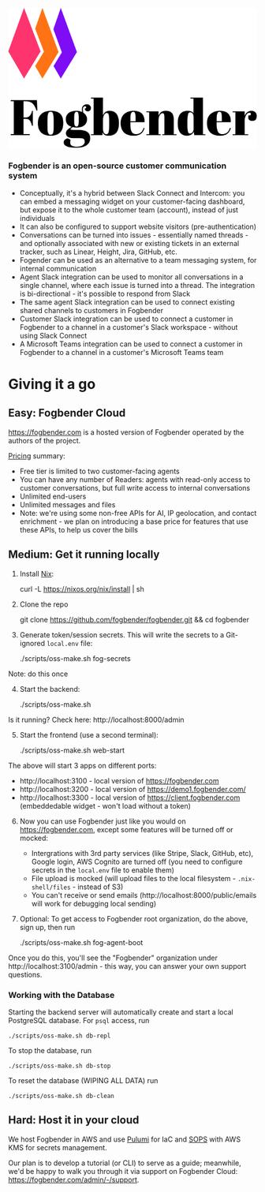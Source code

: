 ![Fogbender log](storefront/src/assets/logomark.svg)

### Fogbender is an open-source customer communication system

- Conceptually, it's a hybrid between Slack Connect and Intercom: you can embed a messaging widget on your customer-facing dashboard, but expose it to the whole customer team (account), instead of just individuals
- It can also be configured to support website visitors (pre-authentication)
- Conversations can be turned into issues - essentially named threads - and optionally associated with new or existing tickets in an external tracker, such as Linear, Height, Jira, GitHub, etc.
- Fogender can be used as an alternative to a team messaging system, for internal communication
- Agent Slack integration can be used to monitor all conversations in a single channel, where each issue is turned into a thread. The integration is bi-directional - it's possible to respond from Slack
- The same agent Slack integration can be used to connect existing shared channels to customers in Fogbender
- Customer Slack integration can be used to connect a customer in Fogbender to a channel in a customer's Slack workspace - without using Slack Connect
- A Microsoft Teams integration can be used to connect a customer in Fogbender to a channel in a customer's Microsoft Teams team

# Giving it a go

## Easy: Fogbender Cloud

https://fogbender.com is a hosted version of Fogbender operated by the authors of the project.

[Pricing](https://fogbender.com/pricing) summary:

- Free tier is limited to two customer-facing agents
- You can have any number of Readers: agents with read-only access to customer conversations, but full write access to internal conversations
- Unlimited end-users
- Unlimited messages and files
- Note: we're using some non-free APIs for AI, IP geolocation, and contact enrichment - we plan on introducing a base price for features that use these APIs, to help us cover the bills

## Medium: Get it running locally

1. Install [Nix](https://nixos.org/nix/download.html):

   curl -L https://nixos.org/nix/install | sh

2. Clone the repo

   git clone https://github.com/fogbender/fogbender.git && cd fogbender

3. Generate token/session secrets. This will write the secrets to a Git-ignored `local.env` file:

   ./scripts/oss-make.sh fog-secrets

Note: do this once

4. Start the backend:

   ./scripts/oss-make.sh

Is it running? Check here: http://localhost:8000/admin

5. Start the frontend (use a second terminal):

   ./scripts/oss-make.sh web-start

The above will start 3 apps on different ports:

- http://localhost:3100 - local version of https://fogbender.com
- http://localhost:3200 - local version of https://demo1.fogbender.com/
- http://localhost:3300 - local version of https://client.fogbender.com (embeddedable widget - won't load without a token)

6. Now you can use Fogbender just like you would on https://fogbender.com, except some features will be turned off or mocked:

   - Intergrations with 3rd party services (like Stripe, Slack, GitHub, etc), Google login, AWS Cognito are turned off (you need to configure secrets in the `local.env` file to enable them)
   - File upload is mocked (will upload files to the local filesystem - `.nix-shell/files` - instead of S3)
   - You can't receive or send emails (http://localhost:8000/public/emails will work for debugging local sending)

7. Optional: To get access to Fogbender root organization, do the above, sign up, then run

   ./scripts/oss-make.sh fog-agent-boot

Once you do this, you'll see the "Fogbender" organization under http://localhost:3100/admin - this way, you can answer your own support questions.

### Working with the Database

Starting the backend server will automatically create and start a local PostgreSQL database. For `psql` access, run

    ./scripts/oss-make.sh db-repl

To stop the database, run

    ./scripts/oss-make.sh db-stop

To reset the database (WIPING ALL DATA) run

    ./scripts/oss-make.sh db-clean

## Hard: Host it in your cloud

We host Fogbender in AWS and use [Pulumi](https://www.pulumi.com) for IaC and [SOPS](https://github.com/getsops/sops) with AWS KMS for secrets management.

Our plan is to develop a tutorial (or CLI) to serve as a guide; meanwhile, we'd be happy to walk you through it via support on Fogbender Cloud: https://fogbender.com/admin/-/support.
